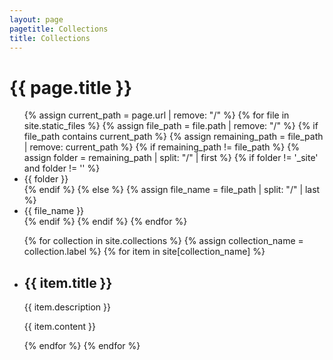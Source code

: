 ```yaml
---
layout: page
pagetitle: Collections
title: Collections
---
```


<h1>{{ page.title }}</h1>

<ul>
  {% assign current_path = page.url | remove: "/" %}
  {% for file in site.static_files %}
    {% assign file_path = file.path | remove: "/" %}
    {% if file_path contains current_path %}
      {% assign remaining_path = file_path | remove: current_path %}
      {% if remaining_path != file_path %}
        {% assign folder = remaining_path | split: "/" | first %}
        {% if folder != '_site' and folder != '' %}
          <li>{{ folder }}</li>
        {% endif %}
      {% else %}
        {% assign file_name = file_path | split: "/" | last %}
        <li>{{ file_name }}</li>
      {% endif %}
    {% endif %}
  {% endfor %}
</ul>

<ul>
  {% for collection in site.collections %}
    {% assign collection_name = collection.label %}
    {% for item in site[collection_name] %}
      <li>
        <h2>{{ item.title }}</h2>
        <p>{{ item.description }}</p>
        <p>{{ item.content }}</p>
      </li>
    {% endfor %}
  {% endfor %}
</ul>